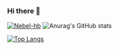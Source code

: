 ### Hi there 👋
[![Nebel-hb](https://github-readme-stats.vercel.app/api?username=Nebel-hb)](https://github.com/anuraghazra/github-readme-stats)
![Anurag's GitHub stats](https://github-readme-stats.vercel.app/api?username=Nebel-hb&show_icons=true&theme=gruvbox)

[![Top Langs](https://github-readme-stats.vercel.app/api/top-langs/?username=Nebel-hb&layout=compact)](https://github.com/anuraghazra/github-readme-stats)

<!--
**Nebel-hb/Nebel-hb** is a ✨ _special_ ✨ repository because its `README.md` (this file) appears on your GitHub profile.

Here are some ideas to get you started:

- 🔭 I’m currently working on ...
- 🌱 I’m currently learning ...
- 👯 I’m looking to collaborate on ...
- 🤔 I’m looking for help with ...
- 💬 Ask me about ...
- 📫 How to reach me: ...
- 😄 Pronouns: ...
- ⚡ Fun fact: ...
-->
